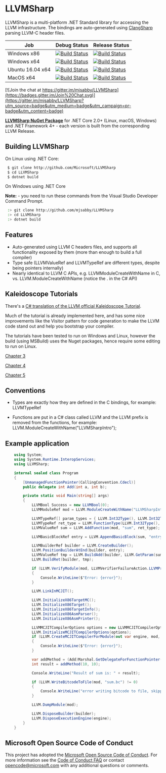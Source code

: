 # LLVMSharp

LLVMSharp is a multi-platform .NET Standard library for accessing the LLVM infrastructure. The bindings are auto-generated using [ClangSharp](http://www.clangsharp.org) parsing LLVM-C header files.

| Job | Debug Status | Release Status |
| --- | ------------ | -------------- |
| Windows x86 | [![Build Status](https://dev.azure.com/ms/LLVMSharp/_apis/build/status/microsoft.LLVMSharp?branchName=master&jobName=windows_debug_x86)](https://dev.azure.com/ms/LLVMSharp/_build/latest?definitionId=156&branchName=master) | [![Build Status](https://dev.azure.com/ms/LLVMSharp/_apis/build/status/microsoft.LLVMSharp?branchName=master&jobName=windows_release_x86)](https://dev.azure.com/ms/LLVMSharp/_build/latest?definitionId=156&branchName=master) |
| Windows x64 | [![Build Status](https://dev.azure.com/ms/LLVMSharp/_apis/build/status/microsoft.LLVMSharp?branchName=master&jobName=windows_debug_x64)](https://dev.azure.com/ms/LLVMSharp/_build/latest?definitionId=156&branchName=master) | [![Build Status](https://dev.azure.com/ms/LLVMSharp/_apis/build/status/microsoft.LLVMSharp?branchName=master&jobName=windows_release_x64)](https://dev.azure.com/ms/LLVMSharp/_build/latest?definitionId=156&branchName=master) |
| Ubuntu 16.04 x64 | [![Build Status](https://dev.azure.com/ms/LLVMSharp/_apis/build/status/microsoft.LLVMSharp?branchName=master&jobName=ubuntu_debug_x64)](https://dev.azure.com/ms/LLVMSharp/_build/latest?definitionId=156&branchName=master) | [![Build Status](https://dev.azure.com/ms/LLVMSharp/_apis/build/status/microsoft.LLVMSharp?branchName=master&jobName=ubuntu_release_x64)](https://dev.azure.com/ms/LLVMSharp/_build/latest?definitionId=156&branchName=master) |
| MacOS x64 | [![Build Status](https://dev.azure.com/ms/LLVMSharp/_apis/build/status/microsoft.LLVMSharp?branchName=master&jobName=macos_debug_x64)](https://dev.azure.com/ms/LLVMSharp/_build/latest?definitionId=156&branchName=master) | [![Build Status](https://dev.azure.com/ms/LLVMSharp/_apis/build/status/microsoft.LLVMSharp?branchName=master&jobName=macos_release_x64)](https://dev.azure.com/ms/LLVMSharp/_build/latest?definitionId=156&branchName=master) |

[![Join the chat at https://gitter.im/mjsabby/LLVMSharp](https://badges.gitter.im/Join%20Chat.svg)](https://gitter.im/mjsabby/LLVMSharp?utm_source=badge&utm_medium=badge&utm_campaign=pr-badge&utm_content=badge)

[**LLVMSharp NuGet Package**](http://www.nuget.org/packages/LLVMSharp) for .NET Core 2.0+ (Linux, macOS, Windows) and .NET Framework 4+ - each version is built from the corresponding LLVM Release.

## Building LLVMSharp

On Linux using .NET Core:

```bash
 $ git clone http://github.com/Microsoft/LLVMSharp
 $ cd LLVMSharp
 $ dotnet build
```

On Windows using .NET Core

**Note:** - you need to run these commands from the Visual Studio Developer Command Prompt.

```bash
 :> git clone http://github.com/mjsabby/LLVMSharp
 :> cd LLVMSharp
 :> dotnet build
```

## Features

 * Auto-generated using LLVM C headers files, and supports all functionality exposed by them (more than enough to build a full compiler)
 * Type safe (LLVMValueRef and LLVMTypeRef are different types, despite being pointers internally)
 * Nearly identical to LLVM C APIs, e.g. LLVMModuleCreateWithName in C, vs. LLVM.ModuleCreateWithName (notice the . in the C# API)

## Kaleidoscope Tutorials

There's a [C# translation of the LLVM official Kaleidoscope Tutorial](http://ice1000.org/llvm-cs/en/).

Much of the tutorial is already implemented here, and has some nice improvements like the Visitor pattern for code generation to make the LLVM code stand out and help you bootstrap your compiler.

The tutorials have been tested to run on Windows and Linux, however the build (using MSBuild) uses the Nuget packages, hence require some editing to run on Linux.

[Chapter 3](samples/KaleidoscopeTutorial/Chapter3)

[Chapter 4](samples/KaleidoscopeTutorial/Chapter4)

[Chapter 5](samples/KaleidoscopeTutorial/Chapter5)

## Conventions

* Types are exactly how they are defined in the C bindings, for example: LLVMTypeRef

* Functions are put in a C# class called LLVM and the LLVM prefix is removed from the functions, for example: LLVM.ModuleCreateWithName("LLVMSharpIntro");

## Example application

```csharp
    using System;
    using System.Runtime.InteropServices;
    using LLVMSharp;

    internal sealed class Program
    {
        [UnmanagedFunctionPointer(CallingConvention.Cdecl)]
        public delegate int Add(int a, int b);

        private static void Main(string[] args)
        {
            LLVMBool Success = new LLVMBool(0);
            LLVMModuleRef mod = LLVM.ModuleCreateWithName("LLVMSharpIntro");

            LLVMTypeRef[] param_types = { LLVM.Int32Type(), LLVM.Int32Type() };
            LLVMTypeRef ret_type = LLVM.FunctionType(LLVM.Int32Type(), param_types, false);
            LLVMValueRef sum = LLVM.AddFunction(mod, "sum", ret_type);

            LLVMBasicBlockRef entry = LLVM.AppendBasicBlock(sum, "entry");

            LLVMBuilderRef builder = LLVM.CreateBuilder();
            LLVM.PositionBuilderAtEnd(builder, entry);
            LLVMValueRef tmp = LLVM.BuildAdd(builder, LLVM.GetParam(sum, 0), LLVM.GetParam(sum, 1), "tmp");
            LLVM.BuildRet(builder, tmp);

            if (LLVM.VerifyModule(mod, LLVMVerifierFailureAction.LLVMPrintMessageAction, out var error) != Success)
            {
                Console.WriteLine($"Error: {error}");
            }

            LLVM.LinkInMCJIT();

            LLVM.InitializeX86TargetMC();
            LLVM.InitializeX86Target();
            LLVM.InitializeX86TargetInfo();
            LLVM.InitializeX86AsmParser();
            LLVM.InitializeX86AsmPrinter();

            LLVMMCJITCompilerOptions options = new LLVMMCJITCompilerOptions { NoFramePointerElim = 1 };
            LLVM.InitializeMCJITCompilerOptions(options);
            if (LLVM.CreateMCJITCompilerForModule(out var engine, mod, options, out error) != Success)
            {
                Console.WriteLine($"Error: {error}");
            }

            var addMethod = (Add)Marshal.GetDelegateForFunctionPointer(LLVM.GetPointerToGlobal(engine, sum), typeof(Add));
            int result = addMethod(10, 10);

            Console.WriteLine("Result of sum is: " + result);

            if (LLVM.WriteBitcodeToFile(mod, "sum.bc") != 0)
            {
                Console.WriteLine("error writing bitcode to file, skipping");
            }

            LLVM.DumpModule(mod);

            LLVM.DisposeBuilder(builder);
            LLVM.DisposeExecutionEngine(engine);
        }
    }
````

## Microsoft Open Source Code of Conduct

This project has adopted the [Microsoft Open Source Code of Conduct](https://opensource.microsoft.com/codeofconduct/). For more information see the [Code of Conduct FAQ](https://opensource.microsoft.com/codeofconduct/faq/) or contact [opencode@microsoft.com](mailto:opencode@microsoft.com) with any additional questions or comments.
